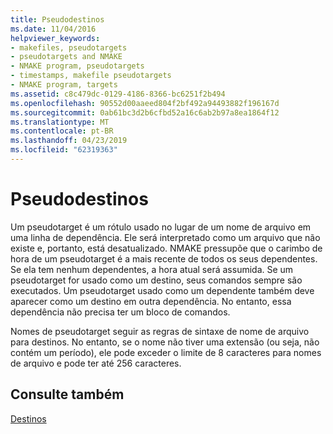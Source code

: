 ```yaml
---
title: Pseudodestinos
ms.date: 11/04/2016
helpviewer_keywords:
- makefiles, pseudotargets
- pseudotargets and NMAKE
- NMAKE program, pseudotargets
- timestamps, makefile pseudotargets
- NMAKE program, targets
ms.assetid: c8c479dc-0129-4186-8366-bc6251f2b494
ms.openlocfilehash: 90552d00aaeed804f2bf492a94493882f196167d
ms.sourcegitcommit: 0ab61bc3d2b6cfbd52a16c6ab2b97a8ea1864f12
ms.translationtype: MT
ms.contentlocale: pt-BR
ms.lasthandoff: 04/23/2019
ms.locfileid: "62319363"
---
```

# <a name="pseudotargets"></a>Pseudodestinos

Um pseudotarget é um rótulo usado no lugar de um nome de arquivo em uma linha de dependência. Ele será interpretado como um arquivo que não existe e, portanto, está desatualizado. NMAKE pressupõe que o carimbo de hora de um pseudotarget é a mais recente de todos os seus dependentes. Se ela tem nenhum dependentes, a hora atual será assumida. Se um pseudotarget for usado como um destino, seus comandos sempre são executados. Um pseudotarget usado como um dependente também deve aparecer como um destino em outra dependência. No entanto, essa dependência não precisa ter um bloco de comandos.

Nomes de pseudotarget seguir as regras de sintaxe de nome de arquivo para destinos. No entanto, se o nome não tiver uma extensão (ou seja, não contém um período), ele pode exceder o limite de 8 caracteres para nomes de arquivo e pode ter até 256 caracteres.

## <a name="see-also"></a>Consulte também

[Destinos](targets.md)

